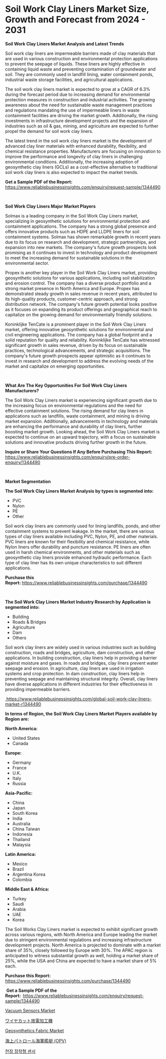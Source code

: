 <p><h1>Soil Work Clay Liners Market Size, Growth and Forecast from 2024 - 2031</h1></p><p><strong>Soil Work Clay Liners Market Analysis and Latest Trends</strong></p>
<p><p>Soil work clay liners are impermeable barriers made of clay materials that are used in various construction and environmental protection applications to prevent the seepage of liquids. These liners are highly effective in containing liquid waste and preventing contamination of groundwater and soil. They are commonly used in landfill lining, water containment ponds, industrial waste storage facilities, and agricultural applications.</p><p>The soil work clay liners market is expected to grow at a CAGR of 6.3% during the forecast period due to increasing demand for environmental protection measures in construction and industrial activities. The growing awareness about the need for sustainable waste management practices and regulations mandating the use of impermeable liners in waste containment facilities are driving the market growth. Additionally, the rising investments in infrastructure development projects and the expansion of industries such as oil & gas, mining, and agriculture are expected to further propel the demand for soil work clay liners.</p><p>The latest trend in the soil work clay liners market is the development of advanced clay liner materials with enhanced durability, flexibility, and chemical resistance properties. Manufacturers are focusing on innovation to improve the performance and longevity of clay liners in challenging environmental conditions. Additionally, the increasing adoption of geosynthetic clay liners (GCLs) as a cost-effective alternative to traditional soil work clay liners is also expected to impact the market trends.</p></p>
<p><strong>Get a Sample PDF of the Report:&nbsp;</strong> <a href="https://www.reliablebusinessinsights.com/enquiry/request-sample/1344490">https://www.reliablebusinessinsights.com/enquiry/request-sample/1344490</a></p>
<p>&nbsp;</p>
<p><strong>Soil Work Clay Liners Major Market Players</strong></p>
<p><p>Solmax is a leading company in the Soil Work Clay Liners market, specializing in geosynthetic solutions for environmental protection and containment applications. The company has a strong global presence and offers innovative products such as HDPE and LLDPE liners for soil containment systems. Solmax has shown remarkable growth in recent years due to its focus on research and development, strategic partnerships, and expansion into new markets. The company's future growth prospects look promising as it continues to invest in technology and product development to meet the increasing demand for sustainable solutions in the environmental sector.</p><p>Propex is another key player in the Soil Work Clay Liners market, providing geosynthetic solutions for various applications, including soil stabilization and erosion control. The company has a diverse product portfolio and a strong market presence in North America and Europe. Propex has demonstrated steady growth in sales revenue in recent years, attributed to its high-quality products, customer-centric approach, and strong distribution network. The company's future growth potential looks positive as it focuses on expanding its product offerings and geographical reach to capitalize on the growing demand for environmentally friendly solutions.</p><p>Koninklijke TenCate is a prominent player in the Soil Work Clay Liners market, offering innovative geosynthetic solutions for environmental and civil engineering applications. The company has a global footprint and a solid reputation for quality and reliability. Koninklijke TenCate has witnessed significant growth in sales revenue, driven by its focus on sustainable practices, technological advancements, and strategic acquisitions. The company's future growth prospects appear optimistic as it continues to invest in research and development to address the evolving needs of the market and capitalize on emerging opportunities.</p></p>
<p>&nbsp;</p>
<p><strong>What Are The Key Opportunities For Soil Work Clay Liners Manufacturers?</strong></p>
<p><p>The Soil Work Clay Liners market is experiencing significant growth due to the increasing focus on environmental regulations and the need for effective containment solutions. The rising demand for clay liners in applications such as landfills, waste containment, and mining is driving market expansion. Additionally, advancements in technology and materials are enhancing the performance and durability of clay liners, further boosting market growth. Looking ahead, the Soil Work Clay Liners market is expected to continue on an upward trajectory, with a focus on sustainable solutions and innovative products driving further growth in the future.</p></p>
<p><strong>Inquire or Share Your Questions If Any Before Purchasing This Report:</strong> <a href="https://www.reliablebusinessinsights.com/enquiry/pre-order-enquiry/1344490">https://www.reliablebusinessinsights.com/enquiry/pre-order-enquiry/1344490</a></p>
<p>&nbsp;</p>
<p><strong>Market Segmentation</strong></p>
<p><strong>The Soil Work Clay Liners Market Analysis by types is segmented into:</strong></p>
<p><ul><li>PVC</li><li>Nylon</li><li>PE</li><li>Other</li></ul></p>
<p><p>Soil work clay liners are commonly used for lining landfills, ponds, and other containment systems to prevent leakage. In the market, there are various types of clay liners available including PVC, Nylon, PE, and other materials. PVC liners are known for their flexibility and chemical resistance, while Nylon liners offer durability and puncture resistance. PE liners are often used in harsh chemical environments, and other materials such as geosynthetic clay liners provide enhanced hydraulic performance. Each type of clay liner has its own unique characteristics to suit different applications.</p></p>
<p><strong>Purchase this Report:&nbsp;</strong><a href="https://www.reliablebusinessinsights.com/purchase/1344490">https://www.reliablebusinessinsights.com/purchase/1344490</a></p>
<p>&nbsp;</p>
<p><strong>The Soil Work Clay Liners Market Industry Research by Application is segmented into:</strong></p>
<p><ul><li>Building</li><li>Roads & Bridges</li><li>Agriculture</li><li>Dam</li><li>Others</li></ul></p>
<p><p>Soil work clay liners are widely used in various industries such as building construction, roads and bridges, agriculture, dam construction, and other applications. In building construction, clay liners help in providing a barrier against moisture and gases. In roads and bridges, clay liners prevent water seepage and erosion. In agriculture, clay liners are used in irrigation systems and crop protection. In dam construction, clay liners help in preventing seepage and maintaining structural integrity. Overall, clay liners have diverse applications in different industries for their effectiveness in providing impermeable barriers.</p></p>
<p><a href="https://www.reliablebusinessinsights.com/global-soil-work-clay-liners-market-r1344490">&nbsp;https://www.reliablebusinessinsights.com/global-soil-work-clay-liners-market-r1344490</a></p>
<p><strong>In terms of Region, the Soil Work Clay Liners Market Players available by Region are:</strong></p>
<p>
    <p> <strong> North America: </strong>
        <ul>
            <li>United States</li>
            <li>Canada</li>
        </ul>
        </p> 
    <p> <strong> Europe: </strong>
        <ul>
            <li>Germany</li>
            <li>France</li>
            <li>U.K.</li>
            <li>Italy</li>
            <li>Russia</li>
        </ul>
        </p> 
    <p> <strong> Asia-Pacific: </strong>
        <ul>
            <li>China</li>
            <li>Japan</li>
            <li>South Korea</li>
            <li>India</li>
            <li>Australia</li>
            <li>China Taiwan</li>
            <li>Indonesia</li>
            <li>Thailand</li>
            <li>Malaysia</li>
        </ul>
        </p> 
    <p> <strong> Latin America: </strong>
        <ul>
            <li>Mexico</li>
            <li>Brazil</li>
            <li>Argentina Korea</li>
            <li>Colombia</li>
        </ul>
        </p> 
    <p> <strong> Middle East & Africa: </strong>
        <ul>
            <li>Turkey</li>
            <li>Saudi</li>
            <li>Arabia</li>
            <li>UAE</li>
            <li>Korea</li>
        </ul>
    </p>
    </p>
<p><p>The Soil Works Clay Liners market is expected to exhibit significant growth across various regions, with North America and Europe leading the market due to stringent environmental regulations and increasing infrastructure development projects. North America is projected to dominate with a market share of 35%, closely followed by Europe with 30%. The APAC region is anticipated to witness substantial growth as well, holding a market share of 25%, while the USA and China are expected to have a market share of 5% each.</p></p>
<p><strong>Purchase this Report: </strong><a href="https://www.reliablebusinessinsights.com/purchase/1344490">https://www.reliablebusinessinsights.com/purchase/1344490</a></p>
<p>&nbsp;<strong>Get a Sample PDF of the Report:&nbsp;&nbsp;</strong><a href="https://www.reliablebusinessinsights.com/enquiry/request-sample/1344490">https://www.reliablebusinessinsights.com/enquiry/request-sample/1344490</a></p>
<p><strong></strong></p>
<p><p><a href="https://issuu.com/reportprime-2/docs/vacuum-sensors-market-size-2030.pptx">Vacuum Sensors Market</a></p><p><a href="https://github.com/avbqbctihcbe2/Market-Research-Report-List-2/blob/main/4296104100052.md">ワイヤカット放電加工機</a></p><p><a href="https://github.com/changoleonlaverguenzanoexiste/Market-Research-Report-List-3/blob/main/geosynthetics-fabric-market.md">Geosynthetics Fabric Market</a></p><p><a href="https://github.com/HershelKris/Market-Research-Report-List-1/blob/main/5956179100051.md">海上パトロール海軍艦艇 (OPV)</a></p><p><a href="https://github.com/RonSpencer61/Market-Research-Report-List-1/blob/main/745136291362.md">천장 장착형 센서</a></p></p>